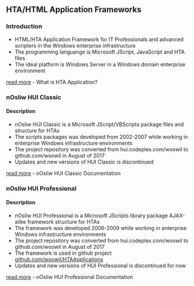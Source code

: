

## HTA/HTML Application Frameworks

### Introduction
* HTML/HTA Application Framework for IT Professionals and advanced scripters in the Windows enterprise infrastructure
* The programming languange is Microsoft JScript, JavaScript and HTA files
* The ideal platform is Windows Server in a Windows domain enterprise environment

[read more](https://msdn.microsoft.com/en-us/library/ms536496(v=vs.85).aspx) - What is HTA Application?

### nOsliw HUI Classic
#### Description
* nOsliw HUI Classic is a Microsoft JScript/VBScripts package files and structure for HTAs
* The scripts packages was developed from 2002-2007 while working in enterprise Windows infrastructure environments
* The project repository was converted from hui.codeplex.com/woowil to github.com/woowil in August of 2017
* Updates and new versions of HUI Classic is discontinued

[read more](./docs/hui-classic.md) - nOsliw HUI Classic Documentation

### nOsliw HUI Professional
#### Description
* nOsliw HUI Professional is a Microsoft JScripts library package AJAX-alike framework structure for HTAs
* The framework was developed 2006-2009 while working in enterprise Windows infrastructure environments
* The project repository was converted from hui.codeplex.com/woowil to github.com/woowil in August of 2017
* The framework is used in github project [github.com/woowil/HTAApplications](https://github.com/woowil/HTAApplications)
* Updates and new versions of HUI Professional is discontinued for now

[read more](./docs/hui-professional.md) - nOsliw HUI Professional Documentation







